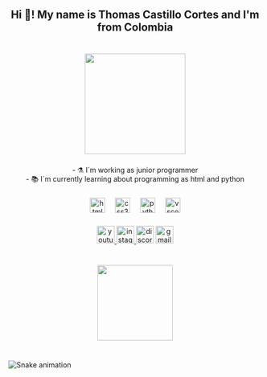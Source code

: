 <h2 align="center">Hi 👋!  My name is Thomas Castillo Cortes and I'm from Colombia</h2>

###

<br clear="both">

<div align="center">
  <img height="200" src="https://i.pinimg.com/originals/49/1e/cf/491ecfcebd2192e29b758ca798717ec6.gif"  />
</div>

###

<p align="center">- ⚗️ I´m working as junior programmer<br>- 📚 I´m currently learning about programming as html and python</p>

###

<div align="center">
  <img src="https://cdn.jsdelivr.net/gh/devicons/devicon/icons/html5/html5-original.svg" height="30" alt="html5 logo"  />
  <img width="12" />
  <img src="https://cdn.jsdelivr.net/gh/devicons/devicon/icons/css3/css3-original.svg" height="30" alt="css3 logo"  />
  <img width="12" />
  <img src="https://cdn.jsdelivr.net/gh/devicons/devicon/icons/python/python-original.svg" height="30" alt="python logo"  />
  <img width="12" />
  <img src="https://cdn.jsdelivr.net/gh/devicons/devicon/icons/vscode/vscode-original.svg" height="30" alt="vscode logo"  />
</div>

###

<div align="center">
  <a href="https://www.youtube.com/@thomas16_?si=ChHHyiMa9bBVzMqf" target="_blank">
    <img src="https://img.shields.io/static/v1?message=Youtube&logo=youtube&label=&color=FF0000&logoColor=white&labelColor=&style=for-the-badge" height="35" alt="youtube logo"  />
  </a>
  <a href="https://www.instagram.com/thomascortz?igsh=cDltZjRieThjOXUz&utm_sourse=qr" target="_blank">
    <img src="https://img.shields.io/static/v1?message=Instagram&logo=instagram&label=&color=E4405F&logoColor=white&labelColor=&style=for-the-badge" height="35" alt="instagram logo"  />
  </a>
  <img src="https://img.shields.io/static/v1?message=Discord&logo=discord&label=&color=7289DA&logoColor=white&labelColor=&style=for-the-badge" height="35" alt="discord logo"  />
  <a href="https://mail.google.com/mail/u/0/#inbox" target="_blank">
    <img src="https://img.shields.io/static/v1?message=Gmail&logo=gmail&label=&color=D14836&logoColor=white&labelColor=&style=for-the-badge" height="35" alt="gmail logo"  />
  </a>
</div>

###

<br clear="both">

<div align="center">
  <img height="150" src="https://i.gifer.com/origin/f5/f5baef4b6b6677020ab8d091ef78a3bc_w200.gif"  />
</div>

###

<br clear="both">

<img src="https://raw.githubusercontent.com/ThomasCortes/ThomasCortes/output/snake.svg" alt="Snake animation" />

###
